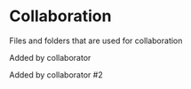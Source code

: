 # Collaboration

Files and folders that are used for collaboration

Added by collaborator

Added by collaborator #2
